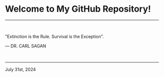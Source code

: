 # Welcome to My GitHub Repository!

---

<br>

"Extinction is the Rule. Survival is the Exception"\.

― DR. CARL SAGAN
 
</br>

---
July 31st, 2024
